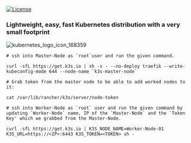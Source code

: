 [![License](https://img.shields.io/badge/License-MIT-blue)](#license "Go to license section")

### Lightweight, easy, fast Kubernetes distribution with a very small footprint
![kubernetes_logo_icon_168359](https://user-images.githubusercontent.com/90393971/187159759-d19a8782-d9c6-46af-9a57-7ec015f63a15.png)

```
# ssh into Master-Node as `root`user and run the given command.

curl -sfL https://get.k3s.io | sh -s - --no-deploy traefik --write-kubeconfig-mode 644 --node-name `k3s-master-node`

# Grab token from the master node to be able to add worked nodes to it:

cat /var/lib/rancher/k3s/server/node-token

# ssh into Worker-Node as `root` user and run the given command by updating `Worker-Node` name, IP of the `Master-Node` and the `Token Key' which we grabbed from the Master-Node.

curl -sfL https://get.k3s.io | K3S_NODE_NAME=Worker-Node-01 K3S_URL=https://<IP>:6443 K3S_TOKEN=<TOKEN> sh - 
```



